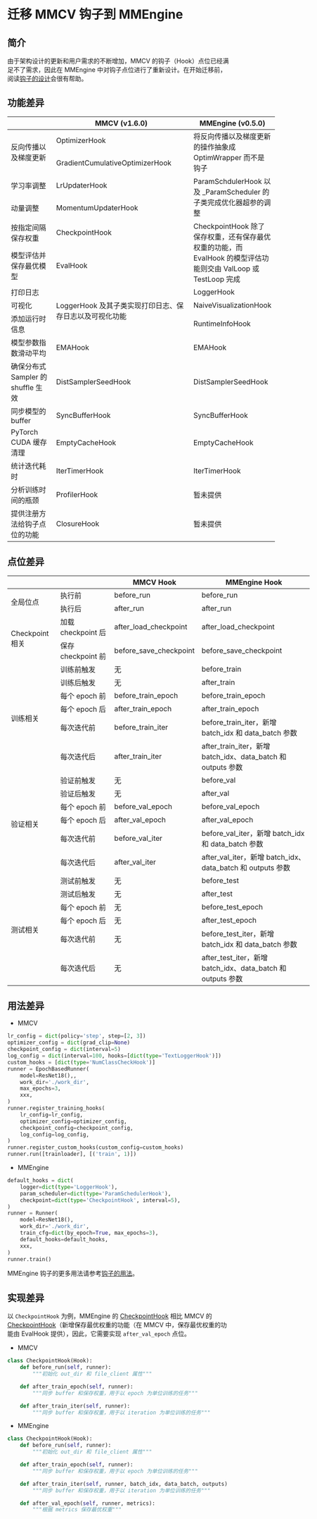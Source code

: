 # 迁移 MMCV 钩子到 MMEngine

## 简介

由于架构设计的更新和用户需求的不断增加，MMCV 的钩子（Hook）点位已经满足不了需求，因此在 MMEngine 中对钩子点位进行了重新设计。在开始迁移前，阅读[钩子的设计](../design/hook.md)会很有帮助。

## 功能差异

<table class="docutils" style="undefined;table-layout: fixed; width: 609px">
<colgroup>
<col style="width: 117px">
<col style="width: 332px">
<col style="width: 160px">
</colgroup>
<thead>
  <tr>
    <th></th>
    <th>MMCV (v1.6.0)</th>
    <th>MMEngine (v0.5.0)</th>
  </tr>
</thead>
<tbody>
  <tr>
    <td rowspan="2">反向传播以及梯度更新</td>
    <td>OptimizerHook</td>
    <td rowspan="2">将反向传播以及梯度更新的操作抽象成 OptimWrapper 而不是钩子</td>
  </tr>
  <tr>
    <td>GradientCumulativeOptimizerHook</td>
  </tr>
  <tr>
    <td>学习率调整</td>
    <td>LrUpdaterHook</td>
    <td rowspan="2">ParamSchdulerHook 以及 _ParamScheduler 的子类完成优化器超参的调整</td>
  </tr>
  <tr>
    <td>动量调整</td>
    <td>MomentumUpdaterHook</td>
  </tr>
  <tr>
    <td>按指定间隔保存权重</td>
    <td>CheckpointHook</td>
    <td rowspan="2">CheckpointHook 除了保存权重，还有保存最优权重的功能，而 EvalHook 的模型评估功能则交由 ValLoop 或 TestLoop 完成</td>
  </tr>
  <tr>
    <td>模型评估并保存最优模型</td>
    <td>EvalHook</td>
  </tr>
  <tr>
    <td>打印日志</td>
    <td rowspan="3">LoggerHook 及其子类实现打印日志、保存日志以及可视化功能</td>
    <td>LoggerHook</td>
  </tr>
  <tr>
    <td>可视化</td>
    <td>NaiveVisualizationHook</td>
  </tr>
  <tr>
    <td>添加运行时信息</td>
    <td>RuntimeInfoHook</td>
  </tr>
  <tr>
    <td>模型参数指数滑动平均</td>
    <td>EMAHook</td>
    <td>EMAHook</td>
  </tr>
  <tr>
    <td>确保分布式 Sampler 的 shuffle 生效</td>
    <td>DistSamplerSeedHook</td>
    <td>DistSamplerSeedHook</td>
  </tr>
  <tr>
    <td>同步模型的 buffer</td>
    <td>SyncBufferHook</td>
    <td>SyncBufferHook</td>
  </tr>
  <tr>
    <td>PyTorch CUDA 缓存清理</td>
    <td>EmptyCacheHook</td>
    <td>EmptyCacheHook</td>
  </tr>
  <tr>
    <td>统计迭代耗时</td>
    <td>IterTimerHook</td>
    <td>IterTimerHook</td>
  </tr>
  <tr>
    <td>分析训练时间的瓶颈</td>
    <td>ProfilerHook</td>
    <td>暂未提供</td>
  </tr>
  <tr>
    <td>提供注册方法给钩子点位的功能</td>
    <td>ClosureHook</td>
    <td>暂未提供</td>
  </tr>
</tbody>
</table>

## 点位差异

<table class="docutils" style="undefined;table-layout: fixed; width: 688px">
<colgroup>
<col style="width: 116px">
<col style="width: 131px">
<col style="width: 168px">
<col style="width: 273px">
</colgroup>
<thead>
  <tr>
    <th colspan="2"></th>
    <th class="tg-uzvj">MMCV Hook</th>
    <th class="tg-uzvj">MMEngine Hook</th>
  </tr>
</thead>
<tbody>
  <tr>
    <td rowspan="2">全局位点</td>
    <td>执行前</td>
    <td>before_run</td>
    <td>before_run</td>
  </tr>
  <tr>
    <td>执行后</td>
    <td>after_run</td>
    <td>after_run</td>
  </tr>
  <tr>
    <td rowspan="2">Checkpoint 相关</td>
    <td>加载 checkpoint 后</td>
    <td>after_load_checkpoint</td>
    <td>after_load_checkpoint</td>
  </tr>
  <tr>
    <td>保存 checkpoint 前</td>
    <td>before_save_checkpoint</td>
    <td>before_save_checkpoint</td>
  </tr>
  <tr>
    <td rowspan="6">训练相关</td>
    <td>训练前触发</td>
    <td>无</td>
    <td>before_train</td>
  </tr>
  <tr>
    <td>训练后触发</td>
    <td>无</td>
    <td>after_train</td>
  </tr>
  <tr>
    <td>每个 epoch 前</td>
    <td>before_train_epoch</td>
    <td>before_train_epoch</td>
  </tr>
  <tr>
    <td>每个 epoch 后</td>
    <td>after_train_epoch</td>
    <td>after_train_epoch</td>
  </tr>
  <tr>
    <td>每次迭代前</td>
    <td>before_train_iter</td>
    <td>before_train_iter，新增 batch_idx 和 data_batch 参数</td>
  </tr>
  <tr>
    <td>每次迭代后</td>
    <td>after_train_iter</td>
    <td>after_train_iter，新增 batch_idx、data_batch 和 outputs 参数</td>
  </tr>
  <tr>
    <td rowspan="6">验证相关</td>
    <td>验证前触发</td>
    <td>无</td>
    <td>before_val</td>
  </tr>
  <tr>
    <td>验证后触发</td>
    <td>无</td>
    <td>after_val</td>
  </tr>
  <tr>
    <td>每个 epoch 前</td>
    <td>before_val_epoch</td>
    <td>before_val_epoch</td>
  </tr>
  <tr>
    <td>每个 epoch 后</td>
    <td>after_val_epoch</td>
    <td>after_val_epoch</td>
  </tr>
  <tr>
    <td>每次迭代前</td>
    <td>before_val_iter</td>
    <td>before_val_iter，新增 batch_idx 和 data_batch 参数</td>
  </tr>
  <tr>
    <td>每次迭代后</td>
    <td>after_val_iter</td>
    <td>after_val_iter，新增 batch_idx、data_batch 和 outputs 参数</td>
  </tr>
  <tr>
    <td rowspan="6">测试相关</td>
    <td>测试前触发</td>
    <td>无</td>
    <td>before_test</td>
  </tr>
  <tr>
    <td>测试后触发</td>
    <td>无</td>
    <td>after_test</td>
  </tr>
  <tr>
    <td>每个 epoch 前</td>
    <td>无</td>
    <td>before_test_epoch</td>
  </tr>
  <tr>
    <td>每个 epoch 后</td>
    <td>无</td>
    <td>after_test_epoch</td>
  </tr>
  <tr>
    <td>每次迭代前</td>
    <td>无</td>
    <td>before_test_iter，新增 batch_idx 和 data_batch 参数</td>
  </tr>
  <tr>
    <td>每次迭代后</td>
    <td>无</td>
    <td>after_test_iter，新增 batch_idx、data_batch 和 outputs 参数</td>
  </tr>
</tbody>
</table>

## 用法差异

- MMCV

```python
lr_config = dict(policy='step', step=[2, 3])
optimizer_config = dict(grad_clip=None)
checkpoint_config = dict(interval=5)
log_config = dict(interval=100, hooks=[dict(type='TextLoggerHook')])
custom_hooks = [dict(type='NumClassCheckHook')]
runner = EpochBasedRunner(
    model=ResNet18(),,
    work_dir='./work_dir',
    max_epochs=3,
    xxx,
)
runner.register_training_hooks(
    lr_config=lr_config,
    optimizer_config=optimizer_config,
    checkpoint_config=checkpoint_config,
    log_config=log_config,
)
runner.register_custom_hooks(custom_config=custom_hooks)
runner.run([trainloader], [('train', 1)])
```

- MMEngine

```python
default_hooks = dict(
    logger=dict(type='LoggerHook'),
    param_scheduler=dict(type='ParamSchedulerHook'),
    checkpoint=dict(type='CheckpointHook', interval=5),
)
runner = Runner(
    model=ResNet18(),
    work_dir='./work_dir',
    train_cfg=dict(by_epoch=True, max_epochs=3),
    default_hooks=default_hooks,
    xxx,
)
runner.train()
```

MMEngine 钩子的更多用法请参考[钩子的用法](../tutorials/hook.md)。

## 实现差异

以 `CheckpointHook` 为例，MMEngine 的 [CheckpointHook](https://github.com/open-mmlab/mmengine/blob/main/mmengine/hooks/checkpoint_hook.py) 相比 MMCV 的 [CheckpointHook](https://github.com/open-mmlab/mmcv/blob/v1.6.0/mmcv/runner/hooks/checkpoint.py)（新增保存最优权重的功能（在 MMCV 中，保存最优权重的功能由 EvalHook 提供），因此，它需要实现 `after_val_epoch` 点位。

- MMCV

```python
class CheckpointHook(Hook):
    def before_run(self, runner):
        """初始化 out_dir 和 file_client 属性"""

    def after_train_epoch(self, runner):
        """同步 buffer 和保存权重，用于以 epoch 为单位训练的任务"""

    def after_train_iter(self, runner):
        """同步 buffer 和保存权重，用于以 iteration 为单位训练的任务"""
```

- MMEngine

```python
class CheckpointHook(Hook):
    def before_run(self, runner):
        """初始化 out_dir 和 file_client 属性"""

    def after_train_epoch(self, runner):
        """同步 buffer 和保存权重，用于以 epoch 为单位训练的任务"""

    def after_train_iter(self, runner, batch_idx, data_batch, outputs):
        """同步 buffer 和保存权重，用于以 iteration 为单位训练的任务"""

    def after_val_epoch(self, runner, metrics):
        """根据 metrics 保存最优权重"""
```
